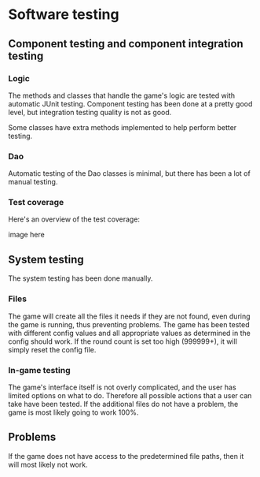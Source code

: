 # Software testing

## Component testing and component integration testing

### Logic

The methods and classes that handle the game's logic are tested with automatic JUnit testing.
Component testing has been done at a pretty good level, but integration testing quality is not as good.

Some classes have extra methods implemented to help perform better testing.

### Dao

Automatic testing of the Dao classes is minimal, but there has been a lot of manual testing.

### Test coverage

Here's an overview of the test coverage:

image here

## System testing

The system testing has been done manually.

### Files

The game will create all the files it needs if they are not found, even during the game is running, thus preventing problems.
The game has been tested with different config values and all appropriate values as determined in the config should work. If the round count is set too high (999999+), it will simply reset the config file.

### In-game testing

The game's interface itself is not overly complicated, and the user has limited options on what to do.
Therefore all possible actions that a user can take have been tested.
If the additional files do not have a problem, the game is most likely going to work 100%.

## Problems

If the game does not have access to the predetermined file paths, then it will most likely not work.
